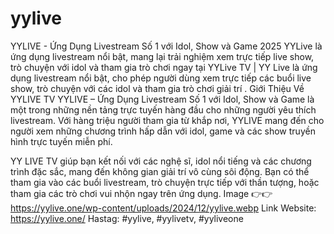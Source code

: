 # yylive
YYLIVE - Ứng Dụng Livestream Số 1 với Idol, Show và Game 2025
YYLive là ứng dụng livestream nổi bật, mang lại trải nghiệm xem trực tiếp live show, trò chuyện với idol và tham gia trò chơi ngay tại YYLive TV | YY Live là ứng dụng livestream nổi bật, cho phép người dùng xem trực tiếp các buổi live show, trò chuyện với các idol và tham gia trò chơi giải trí .
Giới Thiệu Về YYLIVE TV
YYLIVE – Ứng Dụng Livestream Số 1 với Idol, Show và Game là một trong những nền tảng trực tuyến hàng đầu cho những người yêu thích livestream. Với hàng triệu người tham gia từ khắp nơi, YYLIVE mang đến cho người xem những chương trình hấp dẫn với idol, game và các show truyền hình trực tuyến miễn phí.

YY LIVE TV giúp bạn kết nối với các nghệ sĩ, idol nổi tiếng và các chương trình đặc sắc, mang đến không gian giải trí vô cùng sôi động. Bạn có thể tham gia vào các buổi livestream, trò chuyện trực tiếp với thần tượng, hoặc tham gia các trò chơi vui nhộn ngay trên ứng dụng.
Image 👉👉https://yylive.one/wp-content/uploads/2024/12/yylive.webp
Link Website: https://yylive.one/
Hastag: #yylive, #yylivetv, #yyliveone
